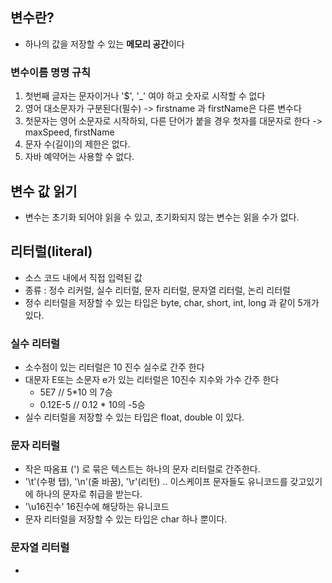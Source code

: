 

## 변수란?
- 하나의 값을 저장할 수 있는 **메모리 공간**이다

### 변수이름 명명 규칙
1. 첫번째 글자는 문자이거나 '$', '_' 여야 하고 숫자로 시작할 수 없다
2. 영어 대소문자가 구분된다(필수) -> firstname 과 firstName은 다른 변수다
3. 첫문자는 영어 소문자로 시작하되, 다른 단어가 붙을 경우 첫자를 대문자로 한다 -> maxSpeed, firstName
4. 문자 수(길이)의 제한은 없다.
5. 자바 예약어는 사용할 수 없다.


## 변수 값 읽기
- 변수는 초기화 되어야 읽을 수 있고, 초기화되지 않는 변수는 읽을 수가 없다.

## 리터럴(literal)
- 소스 코드 내에서 직접 입력된 값
- 종류 : 정수 리커럴, 실수 리터럴, 문자 리터럴, 문자열 리터럴, 논리 리터럴
- 정수 리터럴을 저장할 수 있는 타입은 byte, char, short, int, long 과 같이 5개가 있다.

### 실수 리터럴
- 소수점이 있는 리터럴은 10 진수 실수로 간주 한다
- 대문자 E또는 소문자 e가 있는 리터럴은 10진수 지수와 가수 간주 한다
  - 5E7 // 5*10 의 7승
  - 0.12E-5 // 0.12 * 10의 -5승
- 실수 리터럴을 저장할 수 있는 타입은 float, double 이 있다.

### 문자 리터럴
- 작은 따옴표 (') 로 묶은 텍스트는 하나의 문자 리터럴로 간주한다.
- '\t'(수평 탭), '\n'(줄 바꿈), '\r'(리턴) .. 이스케이프 문자들도 유니코드를 갖고있기에 하나의 문자로 취급을 받는다.
- '\u16진수' 16진수에 해당하는 유니코드
- 문자 리터럴을 저장할 수 있는 타입은 char 하나 뿐이다.

### 문자열 리터럴
- 

 
  
  
 